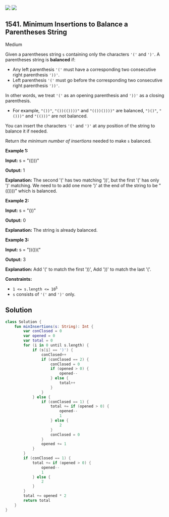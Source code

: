 [![](https://img.shields.io/github/stars/javadev/LeetCode-in-Kotlin?label=Stars&style=flat-square)](https://github.com/javadev/LeetCode-in-Kotlin)
[![](https://img.shields.io/github/forks/javadev/LeetCode-in-Kotlin?label=Fork%20me%20on%20GitHub%20&style=flat-square)](https://github.com/javadev/LeetCode-in-Kotlin/fork)

## 1541\. Minimum Insertions to Balance a Parentheses String

Medium

Given a parentheses string `s` containing only the characters `'('` and `')'`. A parentheses string is **balanced** if:

*   Any left parenthesis `'('` must have a corresponding two consecutive right parenthesis `'))'`.
*   Left parenthesis `'('` must go before the corresponding two consecutive right parenthesis `'))'`.

In other words, we treat `'('` as an opening parenthesis and `'))'` as a closing parenthesis.

*   For example, `"())"`, `"())(())))"` and `"(())())))"` are balanced, `")()"`, `"()))"` and `"(()))"` are not balanced.

You can insert the characters `'('` and `')'` at any position of the string to balance it if needed.

Return _the minimum number of insertions_ needed to make `s` balanced.

**Example 1:**

**Input:** s = "(()))"

**Output:** 1

**Explanation:** The second '(' has two matching '))', but the first '(' has only ')' matching. We need to to add one more ')' at the end of the string to be "(())))" which is balanced.

**Example 2:**

**Input:** s = "())"

**Output:** 0

**Explanation:** The string is already balanced.

**Example 3:**

**Input:** s = "))())("

**Output:** 3

**Explanation:** Add '(' to match the first '))', Add '))' to match the last '('.

**Constraints:**

*   <code>1 <= s.length <= 10<sup>5</sup></code>
*   `s` consists of `'('` and `')'` only.

## Solution

```kotlin
class Solution {
    fun minInsertions(s: String): Int {
        var conClosed = 0
        var opened = 0
        var total = 0
        for (i in 0 until s.length) {
            if (s[i] == ')') {
                conClosed++
                if (conClosed == 2) {
                    conClosed = 0
                    if (opened > 0) {
                        opened--
                    } else {
                        total++
                    }
                }
            } else {
                if (conClosed == 1) {
                    total += if (opened > 0) {
                        opened--
                        1
                    } else {
                        2
                    }
                    conClosed = 0
                }
                opened += 1
            }
        }
        if (conClosed == 1) {
            total += if (opened > 0) {
                opened--
                1
            } else {
                2
            }
        }
        total += opened * 2
        return total
    }
}
```
